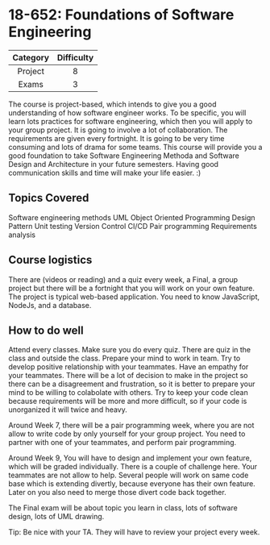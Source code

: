 # 18-652: Foundations of Software Engineering

| Category | Difficulty |
|:-:       | :-:        |
| Project  | 8          |
| Exams    | 3          |

The course is project-based, which intends to give you a good understanding of how software engineer works. To be specific, you will learn lots practices for software engineering, which then you will apply to your group project. It is going to involve a lot of collaboration. The requirements are given every fortnight. It is going to be very time consuming and lots of drama for some teams. This course will provide you a good foundation to take Software Engineering Methoda and Software Design and Architecture in your future semesters. Having good communication skills and time will make your life easier. :)

## Topics Covered

Software engineering methods
UML
Object Oriented Programming
Design Pattern
Unit testing
Version Control
CI/CD
Pair programming
Requirements analysis

## Course logistics

There are (videos or reading) and a quiz every week, a Final, a group project but there will be a fortnight that you will work on your own feature.
The project is typical web-based application. You need to know JavaScript, NodeJs, and a database.

## How to do well

Attend every classes. Make sure you do every quiz. There are quiz in the class and outside the class. Prepare your mind to work in team. Try to develop positive relationship with your teammates. Have an empathy for your teammates. There will be a lot of decision to make in the project so there can be a disagreement and frustration, so it is better to prepare your mind to be willing to colabolate with others. Try to keep your code clean because requirements will be more and more difficult, so if your code is unorganized it will twice and heavy.

Around Week 7, there will be a pair programming week, where you are not allow to write code by only yourself for your group project. You need to partner with one of your teammates, and perform pair programming.

Around Week 9, You will have to design and implement your own feature, which will be graded individually. There is a couple of challenge here. Your teammates are not allow to help. Several people will work on same code base which is extending divertly, because everyone has their own feature. Later on you also need to merge those divert code back together.

The Final exam will be about topic you learn in class, lots of software design, lots of UML drawing.

Tip: Be nice with your TA. They will have to review your project every week.

